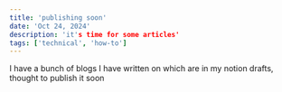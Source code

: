```yaml
---
title: 'publishing soon'
date: 'Oct 24, 2024'
description: 'it's time for some articles'
tags: ['technical', 'how-to']
---
```


I have a bunch of blogs I have written on which are in my notion drafts, thought to publish it soon

